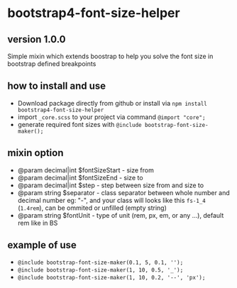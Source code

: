 # bootstrap4-font-size-helper
## version 1.0.0

Simple mixin which extends boostrap to help you  solve the font size in bootstrap defined breakpoints

## how to install and use
- Download package directly from github or install via ```npm install bootstrap4-font-size-helper```
- import ```_core.scss``` to your project via command ```@import "core";```
- generate required font sizes with ```@include bootstrap-font-size-maker();```

## mixin option
 * @param decimal|int $fontSizeStart - size from
 * @param decimal|int $fontSizeEnd - size to
 * @param decimal|int $step - step between size from and size to
 * @param string $separator - class separator between whole number  and decimal number eg: "-", and your class will looks like this ```fs-1_4``` (```1.4rem```), can be ommited or unfilled (empty string)
 * @param string $fontUnit - type of unit (rem, px, em, or any ...), default rem like in BS


## example of use
- ```@include bootstrap-font-size-maker(0.1, 5, 0.1, '');```
- ```@include bootstrap-font-size-maker(1, 10, 0.5, '_');```
- ```@include bootstrap-font-size-maker(1, 10, 0.2, '--', 'px');```